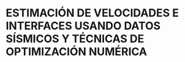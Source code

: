 # ESTIMACIÓN DE VELOCIDADES E INTERFACES USANDO DATOS SÍSMICOS Y TÉCNICAS DE OPTIMIZACIÓN NUMÉRICA






